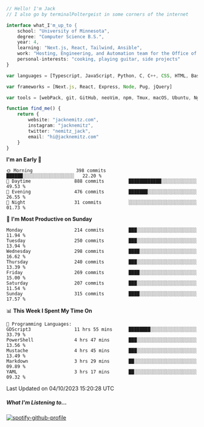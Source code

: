 ```typescript
// Hello! I'm Jack
// I also go by terminalPoltergeist in some corners of the internet

interface what_I'm_up_to {
    school: "University of Minnesota",
    degree: "Computer Science B.S.",
    year: 4,
    learning: "Next.js, React, Tailwind, Ansible",
    work: "Hosting, Engineering, and Automation team for the Office of Information Technology at UMN",
    personal-interests: "cooking, playing guitar, side projects"
}

var languages = [Typescript, JavaScript, Python, C, C++, CSS, HTML, Bash, VimScript]

var frameworks = [Next.js, React, Express, Node, Pug, jQuery]

var tools = [webPack, git, GitHub, neoVim, npm, Tmux, macOS, Ubuntu, Nginx, Ansible, Cloudflare, DigitalOcean]

function find_me() {
    return {
        website: "jacknemitz.com",
        instagram: "jacknemitz",
        twitter: "nemitz_jack",
        email: "hi@jacknemitz.com"
    }
}
```

<!--START_SECTION:waka-->
**I'm an Early 🐤** 

```text
🌞 Morning                398 commits         ██████░░░░░░░░░░░░░░░░░░░   22.20 % 
🌆 Daytime                888 commits         ████████████░░░░░░░░░░░░░   49.53 % 
🌃 Evening                476 commits         ███████░░░░░░░░░░░░░░░░░░   26.55 % 
🌙 Night                  31 commits          ░░░░░░░░░░░░░░░░░░░░░░░░░   01.73 % 
```
📅 **I'm Most Productive on Sunday** 

```text
Monday                   214 commits         ███░░░░░░░░░░░░░░░░░░░░░░   11.94 % 
Tuesday                  250 commits         ███░░░░░░░░░░░░░░░░░░░░░░   13.94 % 
Wednesday                298 commits         ████░░░░░░░░░░░░░░░░░░░░░   16.62 % 
Thursday                 240 commits         ███░░░░░░░░░░░░░░░░░░░░░░   13.39 % 
Friday                   269 commits         ████░░░░░░░░░░░░░░░░░░░░░   15.00 % 
Saturday                 207 commits         ███░░░░░░░░░░░░░░░░░░░░░░   11.54 % 
Sunday                   315 commits         ████░░░░░░░░░░░░░░░░░░░░░   17.57 % 
```


📊 **This Week I Spent My Time On** 

```text
💬 Programming Languages: 
GDScript3                11 hrs 55 mins      ████████░░░░░░░░░░░░░░░░░   33.79 % 
PowerShell               4 hrs 47 mins       ███░░░░░░░░░░░░░░░░░░░░░░   13.56 % 
Mustache                 4 hrs 45 mins       ███░░░░░░░░░░░░░░░░░░░░░░   13.49 % 
Markdown                 3 hrs 29 mins       ██░░░░░░░░░░░░░░░░░░░░░░░   09.89 % 
YAML                     3 hrs 17 mins       ██░░░░░░░░░░░░░░░░░░░░░░░   09.32 % 
```


 Last Updated on 04/10/2023 15:20:28 UTC
<!--END_SECTION:waka-->

##### What I'm Listening to...

[![spotify-github-profile](https://spotify-github-profile.vercel.app/api/view?uid=jack.nemitz&cover_image=true&show_offline=true&bar_color=53b14f&bar_color_cover=false&background_color=121212FF)](https://spotify-github-profile.vercel.app/api/view?uid=jack.nemitz&redirect=true)

